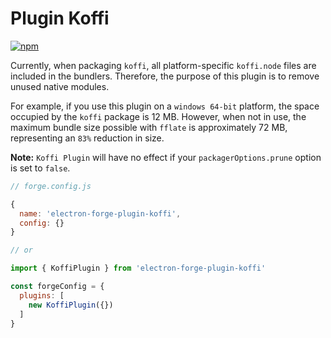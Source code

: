 # Plugin Koffi

[![npm](https://img.shields.io/npm/v/@electron-forge/plugin-koffi.svg)](https://www.npmjs.com/package/@electron-forge/plugin-koffi) 

Currently, when packaging `koffi`, all platform-specific `koffi.node` files are included in the bundlers. Therefore, the purpose of this plugin is to remove unused native modules.

For example, if you use this plugin on a `windows 64-bit` platform, the space occupied by the `koffi` package is 12 MB.
However, when not in use, the maximum bundle size possible with `fflate` is approximately 72 MB, representing an `83%` reduction in size. 

**Note:** `Koffi Plugin` will have no effect if your `packagerOptions.prune` option is set to `false`.

```js
// forge.config.js

{
  name: 'electron-forge-plugin-koffi',
  config: {}
}

// or

import { KoffiPlugin } from 'electron-forge-plugin-koffi'

const forgeConfig = {
  plugins: [
    new KoffiPlugin({})
  ]
}
```